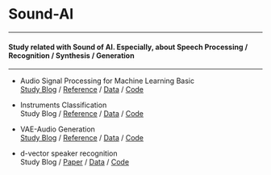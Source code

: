 # Sound-AI

------------------------------------------------------------------------------------------
#### Study related with Sound of AI. Especially, about Speech Processing / Recognition / Synthesis / Generation  
------------------------------------------------------------------------------------------


+ Audio Signal Processing for Machine Learning Basic   
[Study Blog](https://iamyoungjin.github.io/2022/07/03/digital-signal-processing/) / [Reference](https://www.youtube.com/c/ValerioVelardoTheSoundofAI) / [Data]() / [Code](https://github.com/iamyoungjin/Sound-AI/blob/main/%08Audio_processing.ipynb) 

+ Instruments Classification  
Study Blog / [Reference](https://www.youtube.com/watch?v=Cf6QFjdU_KY&list=PL7ZVZgsnLwEGskuPmm2-pYsNKY8Ihs5AP&index=2) / [Data](http://suanlab.com/datasets/GeneralMidi.wav) / [Code](https://github.com/iamyoungjin/Sound-AI/blob/main/Instruments_Classification.ipynb) 

+ VAE-Audio Generation  
[Study Blog](https://iamyoungjin.github.io/2022/07/04/VAE/) / [Reference](https://www.youtube.com/c/ValerioVelardoTheSoundofAI) / [Data](https://www.kaggle.com/datasets/joserzapata/free-spoken-digit-dataset-fsdd) / [Code](https://github.com/iamyoungjin/Sound-AI/blob/main/VAE-Generating_audio.ipynb)

+ d-vector speaker recognition  
Study Blog / [Paper](https://static.googleusercontent.com/media/research.google.com/ko//pubs/archive/41939.pdf) / [Data](https://www.kaggle.com/datasets/kongaevans/speaker-recognition-dataset) / [Code](https://github.com/iamyoungjin/d-vector)

